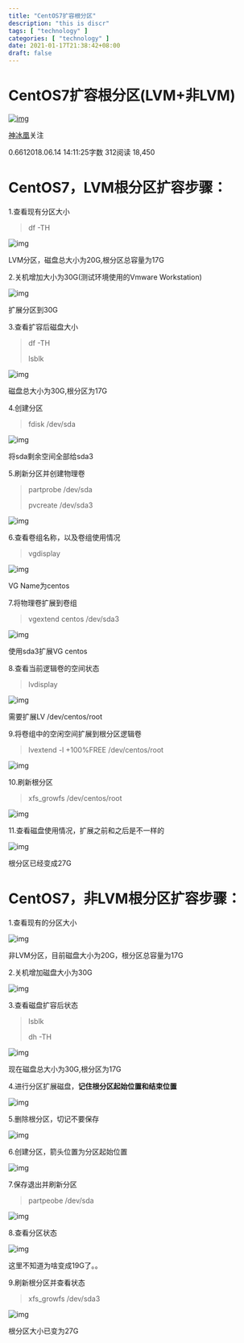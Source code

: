 ```yaml
---
title: "CentOS7扩容根分区"
description: "this is discr"
tags: [ "technology" ]
categories: [ "technology" ]
date: 2021-01-17T21:38:42+08:00
draft: false
---
```


# CentOS7扩容根分区(LVM+非LVM)

[![img](https://upload.jianshu.io/users/upload_avatars/3259553/ee147e16c19d?imageMogr2/auto-orient/strip|imageView2/1/w/96/h/96/format/webp)](https://www.jianshu.com/u/cc8aeffd7d42)

[神冰凰](https://www.jianshu.com/u/cc8aeffd7d42)关注

0.6612018.06.14 14:11:25字数 312阅读 18,450

# CentOS7，LVM根分区扩容步骤：

1.查看现有分区大小

> df -TH

![img](https://upload-images.jianshu.io/upload_images/3259553-89b0157044970265.png?imageMogr2/auto-orient/strip|imageView2/2/w/531/format/webp)

LVM分区，磁盘总大小为20G,根分区总容量为17G

2.关机增加大小为30G(测试环境使用的Vmware Workstation)

![img](https://upload-images.jianshu.io/upload_images/3259553-2797e3050686449b.png?imageMogr2/auto-orient/strip|imageView2/2/w/554/format/webp)

扩展分区到30G

3.查看扩容后磁盘大小

> df -TH
>
> lsblk

![img](https://upload-images.jianshu.io/upload_images/3259553-a0366bb674b44f12.png?imageMogr2/auto-orient/strip|imageView2/2/w/554/format/webp)

磁盘总大小为30G,根分区为17G

4.创建分区

> fdisk /dev/sda

![img](https://upload-images.jianshu.io/upload_images/3259553-1cbe7facdadff9bd.png?imageMogr2/auto-orient/strip|imageView2/2/w/554/format/webp)

将sda剩余空间全部给sda3

5.刷新分区并创建物理卷

> partprobe /dev/sda
>
> pvcreate /dev/sda3

![img](https://upload-images.jianshu.io/upload_images/3259553-e1ba05156f11b547.png?imageMogr2/auto-orient/strip|imageView2/2/w/444/format/webp)

6.查看卷组名称，以及卷组使用情况

> vgdisplay

![img](https://upload-images.jianshu.io/upload_images/3259553-700e6cb7fb268306.png?imageMogr2/auto-orient/strip|imageView2/2/w/476/format/webp)

VG Name为centos

7.将物理卷扩展到卷组

> vgextend centos /dev/sda3

![img](https://upload-images.jianshu.io/upload_images/3259553-cf6f3d4e807acaa5.png?imageMogr2/auto-orient/strip|imageView2/2/w/366/format/webp)

使用sda3扩展VG  centos 

8.查看当前逻辑卷的空间状态

> lvdisplay

![img](https://upload-images.jianshu.io/upload_images/3259553-67cac8c1c780248d.png?imageMogr2/auto-orient/strip|imageView2/2/w/554/format/webp)

需要扩展LV  /dev/centos/root

9.将卷组中的空闲空间扩展到根分区逻辑卷

> lvextend -l +100%FREE /dev/centos/root

![img](https://upload-images.jianshu.io/upload_images/3259553-585215fcd2940e25.png?imageMogr2/auto-orient/strip|imageView2/2/w/554/format/webp)

10.刷新根分区

> xfs_growfs /dev/centos/root

![img](https://upload-images.jianshu.io/upload_images/3259553-96b258ed69c7b8fe.png?imageMogr2/auto-orient/strip|imageView2/2/w/554/format/webp)

11.查看磁盘使用情况，扩展之前和之后是不一样的

![img](https://upload-images.jianshu.io/upload_images/3259553-4e8cbb4522f57cb4.png?imageMogr2/auto-orient/strip|imageView2/2/w/554/format/webp)

根分区已经变成27G

# CentOS7，非LVM根分区扩容步骤：

1.查看现有的分区大小

![img](https://upload-images.jianshu.io/upload_images/3259553-9faab28c65c03ffb.png?imageMogr2/auto-orient/strip|imageView2/2/w/453/format/webp)

非LVM分区，目前磁盘大小为20G，根分区总容量为17G

2.关机增加磁盘大小为30G

![img](https://upload-images.jianshu.io/upload_images/3259553-20ca17c409690a17.png?imageMogr2/auto-orient/strip|imageView2/2/w/554/format/webp)

3.查看磁盘扩容后状态

> lsblk
>
> dh -TH

![img](https://upload-images.jianshu.io/upload_images/3259553-a5c1e6baf7a3a080.png?imageMogr2/auto-orient/strip|imageView2/2/w/427/format/webp)

现在磁盘总大小为30G,根分区为17G

4.进行分区扩展磁盘，**记住根分区起始位置和结束位置**

![img](https://upload-images.jianshu.io/upload_images/3259553-1d6519285921f2bb.png?imageMogr2/auto-orient/strip|imageView2/2/w/554/format/webp)

5.删除根分区，切记不要保存

![img](https://upload-images.jianshu.io/upload_images/3259553-7ebfd645ff37877f.png?imageMogr2/auto-orient/strip|imageView2/2/w/554/format/webp)

6.创建分区，箭头位置为分区起始位置

![img](https://upload-images.jianshu.io/upload_images/3259553-3f4f974ae31f41dc.png?imageMogr2/auto-orient/strip|imageView2/2/w/554/format/webp)

7.保存退出并刷新分区

> partpeobe /dev/sda

![img](https://upload-images.jianshu.io/upload_images/3259553-4f504e0fd59f7380.png?imageMogr2/auto-orient/strip|imageView2/2/w/554/format/webp)

8.查看分区状态

![img](https://upload-images.jianshu.io/upload_images/3259553-199fb2bc6db5ab71.png?imageMogr2/auto-orient/strip|imageView2/2/w/513/format/webp)

这里不知道为啥变成19G了。。

9.刷新根分区并查看状态

> xfs_growfs /dev/sda3

![img](https://upload-images.jianshu.io/upload_images/3259553-b67666e234494064.png?imageMogr2/auto-orient/strip|imageView2/2/w/554/format/webp)

根分区大小已变为27G